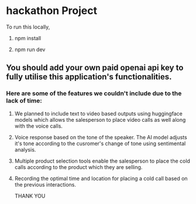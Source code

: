 # hackathon Project
To run this locally,

1. npm install

2. npm run dev


## You should add your own paid openai api key to fully utilise this application's functionalities.

### Here are some of the features we couldn't include due to the lack of time:
1. We planned to include text to video based outputs using huggingface models which allows the salesperson to place video calls as well along with the voice calls.
2. Voice response based on the tone of the speaker. The AI model adjusts it's tone according to the cusromer's change of tone using sentimental analysis.
3. Multiple product selection tools enable the salesperson to place the cold calls according to the product which they are selling.
4. Recording the optimal time and location for placing a cold call based on the previous interactions.

   THANK YOU
